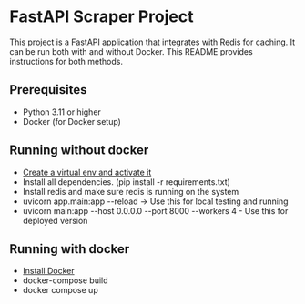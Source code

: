 # FastAPI Scraper Project
This project is a FastAPI application that integrates with Redis for caching. It can be run both with and without Docker. This README provides instructions for both methods.

## Prerequisites

- Python 3.11 or higher
- Docker (for Docker setup)

## Running without docker
- [Create a virtual env and activate it](https://docs.python.org/3/library/venv.html)
- Install all dependencies. (pip install -r requirements.txt)
- Install redis and make sure redis is running on the system
- uvicorn app.main:app --reload    -> Use this for local testing and running
- uvicorn main:app --host 0.0.0.0 --port 8000 --workers 4 - Use this for deployed version

## Running with docker
- [Install Docker](https://docs.docker.com/engine/install/)
- docker-compose build
- docker compose up